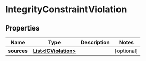 

# IntegrityConstraintViolation

## Properties

Name | Type | Description | Notes
------------ | ------------- | ------------- | -------------
**sources** | [**List&lt;ICViolation&gt;**](ICViolation.md) |  |  [optional]




